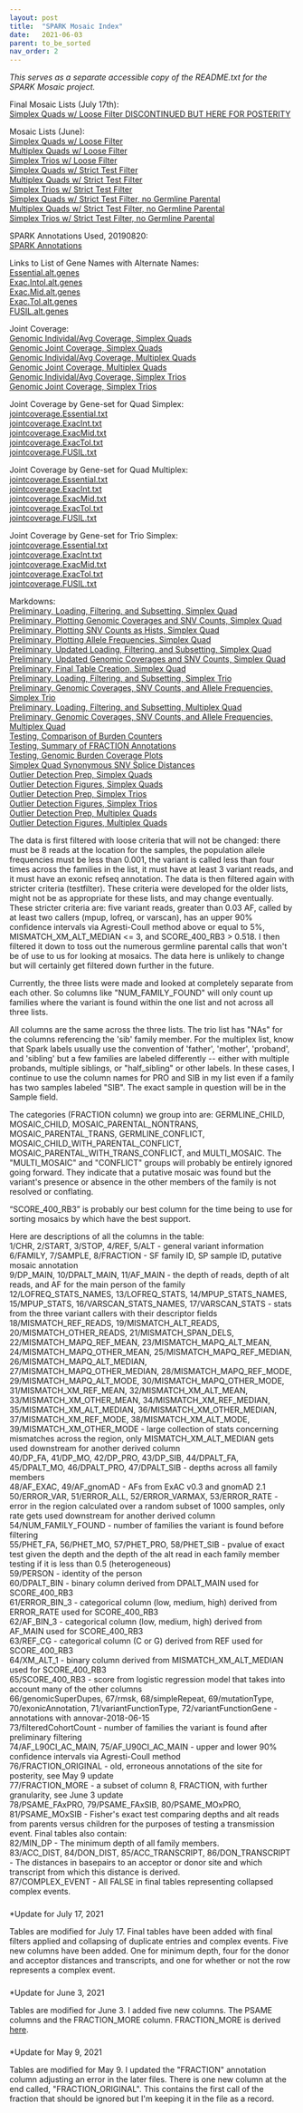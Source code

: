 ```yaml
---
layout: post
title:  "SPARK Mosaic Index"
date:   2021-06-03
parent: to_be_sorted
nav_order: 2
---
```


*This serves as a separate accessible copy of the README.txt for the SPARK Mosaic project.*

Final Mosaic Lists (July 17th):
<br>[Simplex Quads w/ Loose Filter DISCONTINUED BUT HERE FOR POSTERITY](https://www.dropbox.com/s/iou03kyskzstkyh/quadsimplex.finaltable.txt?dl=0)

Mosaic Lists (June):
<br>[Simplex Quads w/ Loose Filter](https://www.dropbox.com/s/tyczipwxkch4a1f/quadsimplex_mosaics.8reads_0.001popAF_4cohort_3alt_exonic.jun3.txt?dl=0)
<br>[Multiplex Quads w/ Loose Filter](https://www.dropbox.com/s/407gqs049ukcdcf/quadmultiplex_mosaics.8reads_0.001popAF_4cohort_3alt_exonic.jun3.txt?dl=0)
<br>[Simplex Trios w/ Loose Filter](https://www.dropbox.com/s/2rs72k69tkepcrz/triosimplex_mosaics.8reads_0.001popAF_4cohort_3alt_exonic.jun3.txt?dl=0)
<br>[Simplex Quads w/ Strict Test Filter](https://www.dropbox.com/s/okrg9g1ug10788i/quadsimplex_mosaics.8reads_0.001popAF_4cohort_3alt_exonic.testfilter.jun3.txt?dl=0)
<br>[Multiplex Quads w/ Strict Test Filter](https://www.dropbox.com/s/xabrs2f030xlz49/quadmultiplex_mosaics.8reads_0.001popAF_4cohort_3alt_exonic.testfilter.jun3.txt?dl=0)
<br>[Simplex Trios w/ Strict Test Filter](https://www.dropbox.com/s/dv4ajax8bqbwfcu/triosimplex_mosaics.8reads_0.001popAF_4cohort_3alt_exonic.testfilter.jun3.txt?dl=0)
<br>[Simplex Quads w/ Strict Test Filter, no Germline Parental](https://www.dropbox.com/s/fjuuw3q7cekci7f/quadsimplex_mosaics.8reads_0.001popAF_4cohort_3alt_exonic.testfilter_noGermlineParental.jun3.txt?dl=0)
<br>[Multiplex Quads w/ Strict Test Filter, no Germline Parental](https://www.dropbox.com/s/vev0qhne7n0gmx4/quadmultiplex_mosaics.8reads_0.001popAF_4cohort_3alt_exonic.testfilter_noGermlineParental.jun3.txt?dl=0)
<br>[Simplex Trios w/ Strict Test Filter, no Germline Parental](https://www.dropbox.com/s/vmhwb1a307p92gs/triosimplex_mosaics.8reads_0.001popAF_4cohort_3alt_exonic.testfilter_noGermlineParental.jun3.txt?dl=0)

SPARK Annotations Used, 20190820:
<br>[SPARK Annotations](https://www.dropbox.com/s/gg5ewe0bbqhjimw/SPARK.27K.mastertable.20190820.txt?dl=0)

Links to List of Gene Names with Alternate Names:
<br>[Essential.alt.genes](https://www.dropbox.com/s/4jcjuaz8c3dhbtf/Essential.alt.genes?dl=0)
<br>[Exac.Intol.alt.genes](https://www.dropbox.com/s/jbrpq5fb8qz16ri/Exac.Intol.alt.genes?dl=0)
<br>[Exac.Mid.alt.genes](https://www.dropbox.com/s/yjw7r0fwh3lxqil/Exac.Mid.alt.genes?dl=0)
<br>[Exac.Tol.alt.genes](https://www.dropbox.com/s/443h1423awxmxza/Exac.Tol.alt.genes?dl=0)
<br>[FUSIL.alt.genes](https://www.dropbox.com/s/qbptliwg3irwnod/FUSIL.alt.genes?dl=0)

Joint Coverage:
<br>[Genomic Individal/Avg Coverage, Simplex Quads](https://www.dropbox.com/s/o3qeqthlx4xjykn/jointcoverage.simplexquads.txt?dl=0)
<br>[Genomic Joint Coverage, Simplex Quads](https://www.dropbox.com/s/xp96tughn8vhjzu/jointcoverage.2.simplexquads.txt?dl=0)
<br>[Genomic Individal/Avg Coverage, Multiplex Quads](https://www.dropbox.com/s/o5zx9ljr7q2bn92/jointcoverage.multiplexquads.txt?dl=0)
<br>[Genomic Joint Coverage, Multiplex Quads](https://www.dropbox.com/s/dm5ppo3fn2q0vrv/jointcoverage.2.multiplexquads.txt?dl=0)
<br>[Genomic Individal/Avg Coverage, Simplex Trios](https://www.dropbox.com/s/qu5nps1knpeuf34/jointcoverage.simplextrios.txt?dl=0)
<br>[Genomic Joint Coverage, Simplex Trios](https://www.dropbox.com/s/pfkw1v3z7rs4ugy/jointcoverage.2.simplextrios.txt?dl=0)

Joint Coverage by Gene-set for Quad Simplex:
<br>[jointcoverage.Essential.txt](https://www.dropbox.com/s/y25s6feb140f9zb/jointcoverage.simplexquads_essential.txt?dl=0)
<br>[jointcoverage.ExacInt.txt](https://www.dropbox.com/s/da0va0l5ss0vak5/jointcoverage.simplexquads_exintol.txt?dl=0)
<br>[jointcoverage.ExacMid.txt](https://www.dropbox.com/s/zbmbc5ueysvzm7j/jointcoverage.simplexquads_exmid.txt?dl=0)
<br>[jointcoverage.ExacTol.txt](https://www.dropbox.com/s/0sik284bf7yrk2l/jointcoverage.simplexquads_extol.txt?dl=0)
<br>[jointcoverage.FUSIL.txt](https://www.dropbox.com/s/p430qmv0jsmhxkk/jointcoverage.simplexquads_fusil.txt?dl=0)

Joint Coverage by Gene-set for Quad Multiplex:
<br>[jointcoverage.Essential.txt](https://www.dropbox.com/s/t3rojxivrev0r9y/jointcoverage.multiplexquads_essential.txt?dl=0)
<br>[jointcoverage.ExacInt.txt](https://www.dropbox.com/s/8bjecr0y5nawjca/jointcoverage.multiplexquads_exintol.txt?dl=0)
<br>[jointcoverage.ExacMid.txt](https://www.dropbox.com/s/ramv1qr8a1hoty0/jointcoverage.multiplexquads_exmid.txt?dl=0)
<br>[jointcoverage.ExacTol.txt](https://www.dropbox.com/s/yqd7pzbxpk5c2ds/jointcoverage.multiplexquads_extol.txt?dl=0)
<br>[jointcoverage.FUSIL.txt](https://www.dropbox.com/s/6fpa9ocjp0x4nwi/jointcoverage.multiplexquads_fusil.txt?dl=0)

Joint Coverage by Gene-set for Trio Simplex:
<br>[jointcoverage.Essential.txt](https://www.dropbox.com/s/1gw1w6w4fwrn4o4/jointcoverage.simplextrios_essential.txt?dl=0)
<br>[jointcoverage.ExacInt.txt](https://www.dropbox.com/s/a30p1fe5r99vkf0/jointcoverage.simplextrios_exintol.txt?dl=0)
<br>[jointcoverage.ExacMid.txt](https://www.dropbox.com/s/xn1t88bl1r9028d/jointcoverage.simplextrios_exmid.txt?dl=0)
<br>[jointcoverage.ExacTol.txt](https://www.dropbox.com/s/7gzbgk0pryo7eoi/jointcoverage.simplextrios_extol.txt?dl=0)
<br>[jointcoverage.FUSIL.txt](https://www.dropbox.com/s/se7qcaaulzihpec/jointcoverage.simplextrios_fusil.txt?dl=0)

Markdowns:
<br>[Preliminary, Loading, Filtering, and Subsetting, Simplex Quad](https://www.dropbox.com/s/q758yakdp5bm6de/prelim_burden_quadsimplex_01.html?dl=0)
<br>[Preliminary, Plotting Genomic Coverages and SNV Counts, Simplex Quad](https://www.dropbox.com/s/nco21ui46vgv0xt/prelim_burden_quadsimplex_02.html?dl=0)
<br>[Preliminary, Plotting SNV Counts as Hists, Simplex Quad](https://www.dropbox.com/s/w09g46khn7xazng/prelim_burden_quadsimplex_02b.html?dl=0)
<br>[Preliminary, Plotting Allele Frequencies, Simplex Quad](https://www.dropbox.com/s/29z48y39rflny96/prelim_burden_quadsimplex_03.html?dl=0)
<br>[Preliminary, Updated Loading, Filtering, and Subsetting, Simplex Quad](https://www.dropbox.com/s/3ne6r98f4o1n3hi/prelim_burden_quadsimplex_04a.html?dl=0)
<br>[Preliminary, Updated Genomic Coverages and SNV Counts, Simplex Quad](https://www.dropbox.com/s/nytxd9qmoq882se/prelim_burden_quadsimplex_04b.html?dl=0)
<br>[Preliminary, Final Table Creation, Simplex Quad](https://www.dropbox.com/s/se5uhqkcxmqocmx/prelim_burden_quadsimplex_05.html?dl=0)
<br>[Preliminary, Loading, Filtering, and Subsetting, Simplex Trio](https://www.dropbox.com/s/n73w7pyxewrzl2l/prelim_burden_triosimplex_06a.html?dl=0)
<br>[Preliminary, Genomic Coverages, SNV Counts, and Allele Frequencies, Simplex Trio](https://www.dropbox.com/s/jls73uleobac7o5/prelim_burden_triosimplex_06b.html?dl=0)
<br>[Preliminary, Loading, Filtering, and Subsetting, Multiplex Quad](https://www.dropbox.com/s/1wvlhs0bzrw2pwn/prelim_burden_quadmultiplex_07a.html?dl=0)
<br>[Preliminary, Genomic Coverages, SNV Counts, and Allele Frequencies, Multiplex Quad](https://www.dropbox.com/s/fvf07wuyqisbiyw/prelim_burden_quadmultiplex_07b.html?dl=0)
<br>[Testing, Comparison of Burden Counters](https://www.dropbox.com/s/wu9t8w7lnv6uw7c/compare_burden_counter.html?dl=0)
<br>[Testing, Summary of FRACTION Annotations](https://www.dropbox.com/s/bon4m7zfee6yagp/summary_fractions.html?dl=0)
<br>[Testing, Genomic Burden Coverage Plots](https://www.dropbox.com/s/xevia29rbrw8uab/burden_coverage_plots.html?dl=0)
<br>[Simplex Quad Synonymous SNV Splice Distances](https://www.dropbox.com/s/8vwd6t3ap2g8t0n/firstpass_simplexquads_splicedist_08.html?dl=0)
<br>[Outlier Detection Prep, Simplex Quads](https://www.dropbox.com/s/p2rghqq58an52jf/prelim_burden_quadsimplex_09a.html?dl=0)
<br>[Outlier Detection Figures, Simplex Quads](https://www.dropbox.com/s/bz3ovlqfk1l2t5j/prelim_burden_quadsimplex_09b.html?dl=0)
<br>[Outlier Detection Prep, Simplex Trios](https://www.dropbox.com/s/tkptvw9v740dnn1/prelim_burden_triosimplex_10a.html?dl=0)
<br>[Outlier Detection Figures, Simplex Trios](https://www.dropbox.com/s/hscrmzueyqk0h5p/prelim_burden_triosimplex_10b.html?dl=0)
<br>[Outlier Detection Prep, Multiplex Quads](https://www.dropbox.com/s/pvke3s22tkxojzq/prelim_burden_quadmultiplex_11a.html?dl=0)
<br>[Outlier Detection Figures, Multiplex Quads](https://www.dropbox.com/s/x1tcpf9beovlk69/prelim_burden_quadmultiplex_11b.html?dl=0)

The data is first filtered with loose criteria that will not be changed: there must be 8 reads at the location for the samples, the population allele frequencies must be less than 0.001, the variant is called less than four times across the families in the list, it must have at least 3 variant reads, and it must have an exonic refseq annotation. The data is then filtered again with stricter criteria (testfilter). These criteria were developed for the older lists, might not be as appropriate for these lists, and may change eventually. These stricter criteria are: five variant reads, greater than 0.03 AF, called by at least two callers (mpup, lofreq, or varscan), has an upper 90% confidence intervals via Agresti-Coull method above or equal to 5%, MISMATCH_XM_ALT_MEDIAN <= 3, and SCORE_400_RB3 > 0.518. I then filtered it down to toss out the numerous germline parental calls that won't be of use to us for looking at mosaics. The data here is unlikely to change but will certainly get filtered down further in the future.

Currently, the three lists were made and looked at completely separate from each other. So columns like "NUM_FAMILY_FOUND" will only count up families where the variant is found within the one list and not across all three lists.

All columns are the same across the three lists. The trio list has "NAs" for the columns referencing the 'sib' family member. For the multiplex list, know that Spark labels usually use the convention of 'father', 'mother', 'proband', and 'sibling' but a few families are labeled differently -- either with multiple probands, multiple siblings, or "half_sibling" or other labels. In these cases, I continue to use the column names for PRO and SIB in my list even if a family has two samples labeled "SIB". The exact sample in question will be in the Sample field.

The categories (FRACTION column) we group into are: GERMLINE_CHILD, MOSAIC_CHILD, MOSAIC_PARENTAL_NONTRANS, MOSAIC_PARENTAL_TRANS, GERMLINE_CONFLICT, MOSAIC_CHILD_WITH_PARENTAL_CONFLICT, MOSAIC_PARENTAL_WITH_TRANS_CONFLICT, and MULTI_MOSAIC. The "MULTI_MOSAIC" and "CONFLICT" groups will probably be entirely ignored going forward. They indicate that a putative mosaic was found but the variant's presence or absence in the other members of the family is not resolved or conflating.

“SCORE_400_RB3” is probably our best column for the time being to use for sorting mosaics by which have the best support.

Here are descriptions of all the columns in the table:
<br>1/CHR, 2/START, 3/STOP, 4/REF, 5/ALT - general variant information
<br>6/FAMILY, 7/SAMPLE, 8/FRACTION - SF family ID, SP sample ID, putative mosaic annotation
<br>9/DP_MAIN, 10/DPALT_MAIN, 11/AF_MAIN - the depth of reads, depth of alt reads, and AF for the main person of the family
<br>12/LOFREQ_STATS_NAMES, 13/LOFREQ_STATS, 14/MPUP_STATS_NAMES, 15/MPUP_STATS, 16/VARSCAN_STATS_NAMES, 17/VARSCAN_STATS - stats from the three variant callers with their descriptor fields
<br>18/MISMATCH_REF_READS, 19/MISMATCH_ALT_READS, 20/MISMATCH_OTHER_READS, 21/MISMATCH_SPAN_DELS, 22/MISMATCH_MAPQ_REF_MEAN, 23/MISMATCH_MAPQ_ALT_MEAN, 24/MISMATCH_MAPQ_OTHER_MEAN, 25/MISMATCH_MAPQ_REF_MEDIAN, 26/MISMATCH_MAPQ_ALT_MEDIAN, 27/MISMATCH_MAPQ_OTHER_MEDIAN, 28/MISMATCH_MAPQ_REF_MODE, 29/MISMATCH_MAPQ_ALT_MODE, 30/MISMATCH_MAPQ_OTHER_MODE, 31/MISMATCH_XM_REF_MEAN, 32/MISMATCH_XM_ALT_MEAN, 33/MISMATCH_XM_OTHER_MEAN, 34/MISMATCH_XM_REF_MEDIAN, 35/MISMATCH_XM_ALT_MEDIAN, 36/MISMATCH_XM_OTHER_MEDIAN, 37/MISMATCH_XM_REF_MODE, 38/MISMATCH_XM_ALT_MODE, 39/MISMATCH_XM_OTHER_MODE - large collection of stats concerning mismatches across the region, only MISMATCH_XM_ALT_MEDIAN gets used downstream for another derived column
<br>40/DP_FA, 41/DP_MO, 42/DP_PRO, 43/DP_SIB, 44/DPALT_FA, 45/DPALT_MO, 46/DPALT_PRO, 47/DPALT_SIB - depths across all family members
<br>48/AF_EXAC, 49/AF_gnomAD - AFs from ExAC v0.3 and gnomAD 2.1
<br>50/ERROR_VAR, 51/ERROR_ALL, 52/ERROR_VARMAX, 53/ERROR_RATE - error in the region calculated over a random subset of 1000 samples, only rate gets used downstream for another derived column
<br>54/NUM_FAMILY_FOUND - number of families the variant is found before filtering
<br>55/PHET_FA, 56/PHET_MO, 57/PHET_PRO, 58/PHET_SIB - pvalue of exact test given the depth and the depth of the alt read in each family member testing if it is less than 0.5 (heterogeneous)
<br>59/PERSON - identity of the person
<br>60/DPALT_BIN - binary column derived from DPALT_MAIN used for SCORE_400_RB3
<br>61/ERROR_BIN_3 - categorical column (low, medium, high) derived from ERROR_RATE used for SCORE_400_RB3
<br>62/AF_BIN_3 - categorical column (low, medium, high) derived from AF_MAIN used for SCORE_400_RB3
<br>63/REF_CG - categorical column (C or G) derived from REF used for SCORE_400_RB3
<br>64/XM_ALT_1 - binary column derived from MISMATCH_XM_ALT_MEDIAN used for SCORE_400_RB3
<br>65/SCORE_400_RB3 - score from logistic regression model that takes into account many of the other columns
<br>66/genomicSuperDupes, 67/rmsk, 68/simpleRepeat, 69/mutationType, 70/exonicAnnotation, 71/variantFunctionType, 72/variantFunctionGene - annotations with annovar-2018-06-15
<br>73/filteredCohortCount - number of families the variant is found after preliminary filtering
<br>74/AF_L90CI_AC_MAIN, 75/AF_U90CI_AC_MAIN - upper and lower 90% confidence intervals via Agresti-Coull method
<br>76/FRACTION_ORIGINAL - old, erroneous annotations of the site for posterity, see May 9 update
<br>77/FRACTION_MORE - a subset of column 8, FRACTION, with further granularity, see June 3 update
<br>78/PSAME_FAxPRO, 79/PSAME_FAxSIB, 80/PSAME_MOxPRO, 81/PSAME_MOxSIB - Fisher's exact test comparing depths and alt reads from parents versus children for the purposes of testing a transmission event.
Final tables also contain:
<br>82/MIN_DP - The minimum depth of all family members.
<br>83/ACC_DIST, 84/DON_DIST, 85/ACC_TRANSCRIPT, 86/DON_TRANSCRIPT - The distances in basepairs to an acceptor or donor site and which transcript from which this distance is derived.
<br>87/COMPLEX_EVENT - All FALSE in final tables representing collapsed complex events.

###

*Update for July 17, 2021

Tables are modified for July 17. Final tables have been added with final filters applied and collapsing of duplicate entries and complex events. Five new columns have been added. One for minimum depth, four for the donor and acceptor distances and transcripts, and one for whether or not the row represents a complex event.

###

*Update for June 3, 2021

Tables are modified for June 3. I added five new columns. The PSAME columns and the FRACTION_MORE column. FRACTION_MORE is derived [here](https://arsnishida.github.io/2021/06/03/post-0019.html).

###

*Update for May 9, 2021

Tables are modified for May 9. I updated the "FRACTION" annotation column adjusting an error in the later files. There is one new column at the end called, "FRACTION_ORIGINAL". This contains the first call of the fraction that should be ignored but I'm keeping it in the file as a record.

